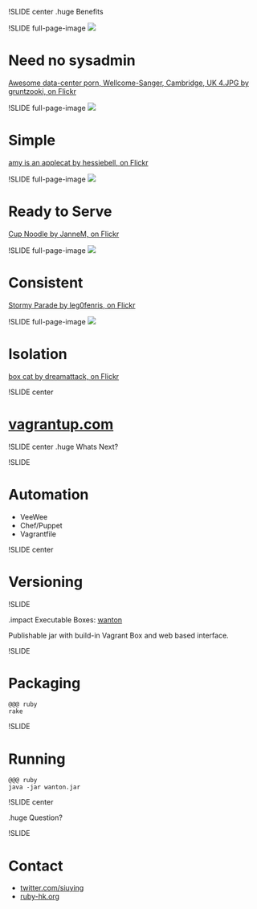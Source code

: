 !SLIDE center
.huge Benefits

!SLIDE full-page-image
![](admin.jpg)
# Need no sysadmin #
[Awesome data-center porn, Wellcome-Sanger, Cambridge, UK 4.JPG by gruntzooki, on Flickr](http://www.flickr.com/photos/doctorow/2698336843/)

!SLIDE full-page-image
![](simple.jpg)

# Simple  #
[amy is an applecat by hessiebell, on Flickr](http://www.flickr.com/photos/hessiebell/5565852914/)

!SLIDE full-page-image
![](noodle.jpg)
# Ready to Serve #
[Cup Noodle by JanneM, on Flickr](http://www.flickr.com/photos/jannem/2357395211/)

!SLIDE full-page-image
![](clones.jpg)

# Consistent #
[Stormy Parade by leg0fenris, on Flickr](http://www.flickr.com/photos/legofenris/4039682937/)

!SLIDE full-page-image
![](box_cat.jpg)

# Isolation #
[box cat by dreamattack, on Flickr](http://www.flickr.com/photos/dreamattack/6797716413/)

!SLIDE center
# [vagrantup.com](http://vagrantup.com/) #

!SLIDE center
.huge Whats Next?

!SLIDE
# Automation #

- VeeWee
- Chef/Puppet
- Vagrantfile

!SLIDE center
# Versioning #

!SLIDE 

.impact Executable Boxes: [wanton](https://github.com/maestrodev/wanton)

Publishable jar with build-in Vagrant Box and web based interface.

!SLIDE
# Packaging #

    @@@ ruby
    rake

!SLIDE
# Running #

    @@@ ruby
    java -jar wanton.jar

!SLIDE center

.huge Question?

!SLIDE
# Contact #

- [twitter.com/siuying](http://twitter.com/siuying)
- [ruby-hk.org](http://ruby-hk.org)

